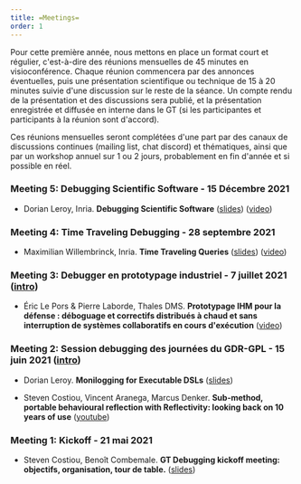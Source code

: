 ```yaml
---
title: =Meetings=
order: 1
---
```


Pour cette première année, nous mettons en place un format court et régulier, c'est-à-dire des réunions mensuelles de 45 minutes en visioconférence.
Chaque réunion commencera par des annonces éventuelles, puis une présentation scientifique ou technique de 15 à 20 minutes suivie d'une discussion sur le reste de la séance.
Un compte rendu de la présentation et des discussions sera publié, et la présentation enregistrée et diffusée en interne dans le GT (si les participantes et participants à la réunion sont d'accord).

Ces réunions mensuelles seront complétées d'une part par des canaux de discussions continues (mailing list, chat discord) et thématiques, ainsi que par un workshop annuel sur 1 ou 2 jours, probablement en fin d'année et si possible en réel.

### Meeting 5: Debugging Scientific Software - 15 Décembre 2021 
- Dorian Leroy, Inria. **Debugging Scientific Software** ([slides](https://files-debugging.inria.fr/Science-Talks/Debugging-Scientific-Software/debugging-scientific-software.pdf)) ([video](https://files-debugging.inria.fr/Science-Talks/Debugging-Scientific-Software/debugging-scientific-software.mp4))

### Meeting 4: Time Traveling Debugging - 28 septembre 2021 
- Maximilian Willembrinck, Inria. **Time Traveling Queries** ([slides](https://files-debugging.inria.fr/Science-Talks/Time-Traveling-Queries/TTQ.pdf)) ([video](https://files-debugging.inria.fr/Science-Talks/Time-Traveling-Queries/time-traveling-queries.mp4))

### Meeting 3: Debugger en prototypage industriel - 7 juillet 2021 ([intro](https://files-debugging.inria.fr/Meetings/GT-Debugging-Meeting-3.pdf))
- Éric Le Pors & Pierre Laborde, Thales DMS. **Prototypage IHM pour la défense : déboguage et correctifs distribués à chaud et sans interruption de systèmes collaboratifs en cours d'exécution** ([video](https://files-debugging.inria.fr/Science-Talks/Hot-Debugging-Defense-Industry/hot-debugging-prototype-defense-industry.mp4))

### Meeting 2: Session debugging des journées du GDR-GPL - 15 juin 2021 ([intro](https://files-debugging.inria.fr/GDR-GPL/15-06-2021/gdr-gpl-days-2021.pdf))
- Dorian Leroy. **Monilogging for Executable DSLs** ([slides](https://files-debugging.inria.fr/GDR-GPL/15-06-2021/Monilogging-Executable-DSLs.pdf))

- Steven Costiou, Vincent Aranega, Marcus Denker. **Sub-method, portable behavioural reflection with Reflectivity: looking back on 10 years of use** ([youtube](https://www.youtube.com/watch?v=bJO4tAiIwng))


### Meeting 1: Kickoff - 21 mai 2021
- Steven Costiou, Benoît Combemale. **GT Debugging kickoff meeting: objectifs, organisation, tour de table.** ([slides](https://files-debugging.inria.fr/Meetings/GT-debugging-kickoff.pdf))

